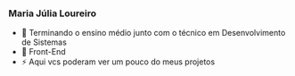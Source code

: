 ### Maria Júlia Loureiro



- 🔭 Terminando o ensino médio junto com o técnico em Desenvolvimento de Sistemas
- 💬 Front-End
- ⚡ Aqui vcs poderam ver um pouco do meus projetos

